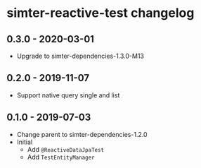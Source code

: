 # simter-reactive-test changelog

## 0.3.0 - 2020-03-01

- Upgrade to simter-dependencies-1.3.0-M13

## 0.2.0 - 2019-11-07

- Support native query single and list

## 0.1.0 - 2019-07-03

- Change parent to simter-dependencies-1.2.0
- Initial
    - Add `@ReactiveDataJpaTest`
    - Add `TestEntityManager`